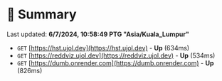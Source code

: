 # 📖 Summary
Last updated: **6/7/2024, 10:58:49 PTG "Asia/Kuala_Lumpur"**

- `GET` [https://hst.ujol.dev](https://hst.ujol.dev) - **Up** (634ms)
- `GET` [https://reddviz.ujol.dev](https://reddviz.ujol.dev) - **Up** (534ms)
- `GET` [https://dumb.onrender.com](https://dumb.onrender.com) - **Up** (826ms)
